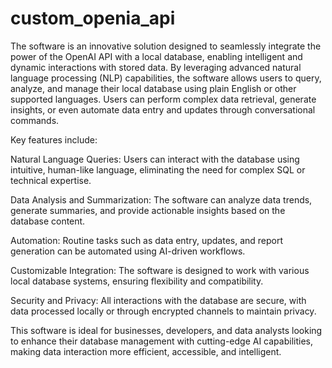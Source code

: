 # custom_openia_api
The software is an innovative solution designed to seamlessly integrate the power of the OpenAI API with a local database, enabling intelligent and dynamic interactions with stored data. By leveraging advanced natural language processing (NLP) capabilities, the software allows users to query, analyze, and manage their local database using plain English or other supported languages. Users can perform complex data retrieval, generate insights, or even automate data entry and updates through conversational commands.

Key features include:

Natural Language Queries: Users can interact with the database using intuitive, human-like language, eliminating the need for complex SQL or technical expertise.

Data Analysis and Summarization: The software can analyze data trends, generate summaries, and provide actionable insights based on the database content.

Automation: Routine tasks such as data entry, updates, and report generation can be automated using AI-driven workflows.

Customizable Integration: The software is designed to work with various local database systems, ensuring flexibility and compatibility.

Security and Privacy: All interactions with the database are secure, with data processed locally or through encrypted channels to maintain privacy.

This software is ideal for businesses, developers, and data analysts looking to enhance their database management with cutting-edge AI capabilities, making data interaction more efficient, accessible, and intelligent.
